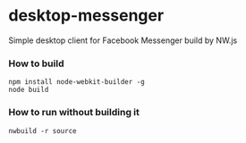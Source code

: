 # desktop-messenger
Simple desktop client for Facebook Messenger build by NW.js

### How to build
```
npm install node-webkit-builder -g
node build
```

### How to run without building it
```
nwbuild -r source
```